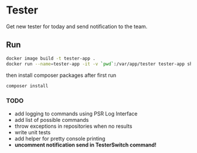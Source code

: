 # Tester

Get new tester for today and send notification to the team.

## Run

```bash
docker image build -t tester-app .
docker run --name=tester-app -it -v `pwd`:/var/app/tester tester-app sh
```

then install composer packages after first run

```bash
composer install
```

### TODO

* add logging to commands using PSR Log Interface
* add list of possible commands
* throw exceptions in repositories when no results
* write unit tests
* add helper for pretty console printing
* __uncomment notification send in TesterSwitch command!__